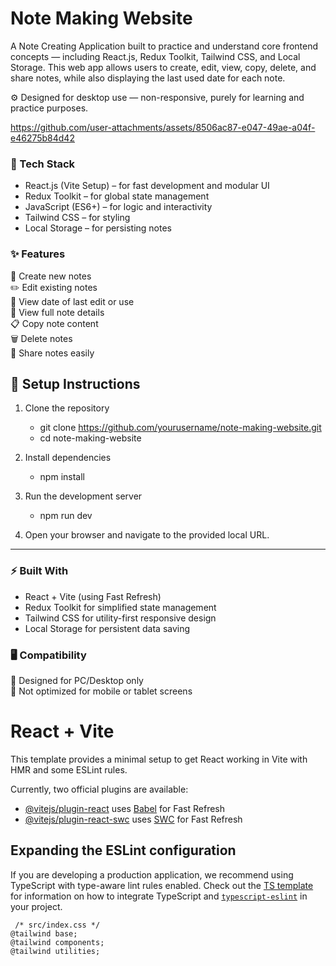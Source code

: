 # Note Making Website

A Note Creating Application built to practice and understand core frontend concepts — including React.js, Redux Toolkit, Tailwind CSS, and Local Storage.
This web app allows users to create, edit, view, copy, delete, and share notes, while also displaying the last used date for each note.

⚙️ Designed for desktop use — non-responsive, purely for learning and practice purposes.

https://github.com/user-attachments/assets/8506ac87-e047-49ae-a04f-e46275b84d42

### 🧠 Tech Stack

- React.js (Vite Setup) – for fast development and modular UI
- Redux Toolkit – for global state management
- JavaScript (ES6+) – for logic and interactivity
- Tailwind CSS – for styling
- Local Storage – for persisting notes

### ✨ Features

📝 Create new notes
<br/>
✏️ Edit existing notes
<br/>
📅 View date of last edit or use
<br/>
👀 View full note details
<br/>
📋 Copy note content
<br/>
🗑️ Delete notes
<br/>
🔗 Share notes easily


## 🚀 Setup Instructions

1. Clone the repository

   - git clone https://github.com/yourusername/note-making-website.git
   - cd note-making-website

2. Install dependencies

   - npm install

3. Run the development server

   - npm run dev

4. Open your browser and navigate to the provided local URL.
---

### ⚡ Built With

- React + Vite (using Fast Refresh)
- Redux Toolkit for simplified state management
- Tailwind CSS for utility-first responsive design
- Local Storage for persistent data saving

### 🖥️ Compatibility

🧩 Designed for PC/Desktop only
 <br/>
🚫 Not optimized for mobile or tablet screens


# React + Vite

This template provides a minimal setup to get React working in Vite with HMR and some ESLint rules.

Currently, two official plugins are available:

- [@vitejs/plugin-react](https://github.com/vitejs/vite-plugin-react/blob/main/packages/plugin-react) uses [Babel](https://babeljs.io/) for Fast Refresh
- [@vitejs/plugin-react-swc](https://github.com/vitejs/vite-plugin-react/blob/main/packages/plugin-react-swc) uses [SWC](https://swc.rs/) for Fast Refresh

## Expanding the ESLint configuration

If you are developing a production application, we recommend using TypeScript with type-aware lint rules enabled. Check out the [TS template](https://github.com/vitejs/vite/tree/main/packages/create-vite/template-react-ts) for information on how to integrate TypeScript and [`typescript-eslint`](https://typescript-eslint.io) in your project.

<!-- npm install -D tailwindcss@3.4.1
>> npx tailwindcss init -p -->
<!-- This is used to crate project framework with vite react and tailwind for project -->


<!-- npm install @reduxjs/toolkit react-redux -->
<!-- This is used for the redux tool kit with react vite project to set up or create environment in RTK -->


     /* src/index.css */
    @tailwind base;
    @tailwind components;
    @tailwind utilities;
<!-- These are utilitiesneeded to add in index.css  -->


<!-- import { configureStore } from '@reduxjs/toolkit'

export const store = configureStore({
    reducer: {},
}) -->

<!-- Next step: To wrap up by the Provider to the App component in main.jsx and import the store.js in main.jsx -->

<!-- Give access of store to the Provider as the app also gets it access -->

<!-- Next step: Create slice for the project and reducers and initialState everything for it -->

<!-- import the Slice into the store.js -->

<!-- Routing: -->
<!-- npm i react-router-dom -->
<!-- Run this command in terminal to import react-router envirnoment in project -->
<!-- import { createBrowserRouter } from 'react-router-dom'
 -->
 <!-- This import is used in App.jsx to import routes -->
<!-- Routes are: -->
<!-- / -> Home -> create and update
     /pastes   -> all paste list down
     /pastes/:id -> view particular paste 
      -->

<!-- Then define the routes in createBrowserRouter() method in array of lists of objects as routes having path and element -->

